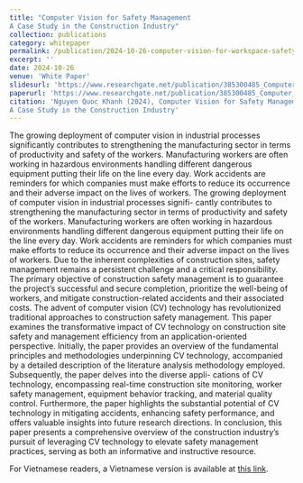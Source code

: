 ```yaml
---
title: "Computer Vision for Safety Management
A Case Study in the Construction Industry"
collection: publications
category: whitepaper
permalink: /publication/2024-10-26-computer-vision-for-workspace-safety
excerpt: ''
date: 2024-10-26
venue: 'White Paper'
slidesurl: 'https://www.researchgate.net/publication/385300485_Computer_Vision_for_Safety_Management_A_Case_Study_in_the_Construction_Industry?_tp=eyJjb250ZXh0Ijp7ImZpcnN0UGFnZSI6InByb2ZpbGUiLCJwYWdlIjoicHJvZmlsZSJ9fQ'
paperurl: 'https://www.researchgate.net/publication/385300485_Computer_Vision_for_Safety_Management_A_Case_Study_in_the_Construction_Industry?_tp=eyJjb250ZXh0Ijp7ImZpcnN0UGFnZSI6InByb2ZpbGUiLCJwYWdlIjoicHJvZmlsZSJ9fQ'
citation: 'Nguyen Quoc Khanh (2024), Computer Vision for Safety Management
A Case Study in the Construction Industry'
---
```


The growing deployment of computer vision in
industrial processes significantly contributes to strengthening the
manufacturing sector in terms of productivity and safety of the
workers. Manufacturing workers are often working in hazardous
environments handling different dangerous equipment putting
their life on the line every day. Work accidents are reminders
for which companies must make efforts to reduce its occurrence
and their adverse impact on the lives of workers. The growing
deployment of computer vision in industrial processes signifi-
cantly contributes to strengthening the manufacturing sector in
terms of productivity and safety of the workers. Manufacturing
workers are often working in hazardous environments handling
different dangerous equipment putting their life on the line
every day. Work accidents are reminders for which companies
must make efforts to reduce its occurrence and their adverse
impact on the lives of workers. Due to the inherent complexities
of construction sites, safety management remains a persistent
challenge and a critical responsibility. The primary objective of
construction safety management is to guarantee the project’s
successful and secure completion, prioritize the well-being of
workers, and mitigate construction-related accidents and their
associated costs. The advent of computer vision (CV) technology
has revolutionized traditional approaches to construction safety
management. This paper examines the transformative impact
of CV technology on construction site safety and management
efficiency from an application-oriented perspective. Initially, the
paper provides an overview of the fundamental principles and
methodologies underpinning CV technology, accompanied by
a detailed description of the literature analysis methodology
employed. Subsequently, the paper delves into the diverse appli-
cations of CV technology, encompassing real-time construction
site monitoring, worker safety management, equipment behavior
tracking, and material quality control. Furthermore, the paper
highlights the substantial potential of CV technology in mitigating
accidents, enhancing safety performance, and offers valuable
insights into future research directions. In conclusion, this paper
presents a comprehensive overview of the construction industry’s
pursuit of leveraging CV technology to elevate safety management
practices, serving as both an informative and instructive resource.

For Vietnamese readers, a Vietnamese version is available at [this link](http://nqkhanh2002.github.io/files/cv_workspace_safety_vie.pdf).

<!-- <embed src="../files/cv_workspace_safety.pdf" type="application/pdf" width="750" height="400" /> -->


<style>
    .responsive-embed {
        width: 100%;
        height: 500px;
        max-width: 1000px; /* bạn có thể chỉnh sửa cho phù hợp */
    }
</style>

<!-- <div class="pdf-container" style="display: flex; justify-content: center; align-items: center;">
    <embed src="../files/cv_workspace_safety.pdf" type="application/pdf" class="responsive-embed" />
</div> -->